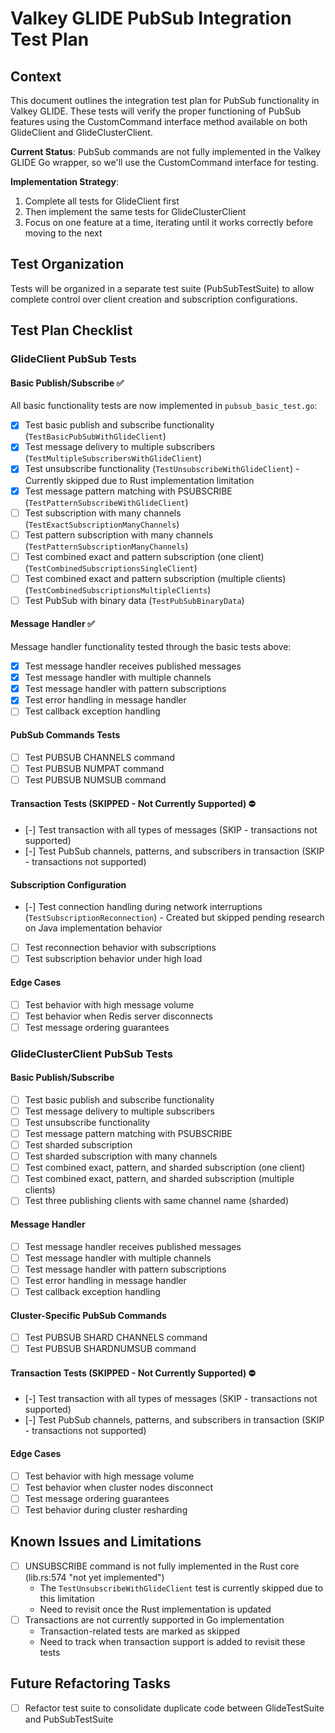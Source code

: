 # Valkey GLIDE PubSub Integration Test Plan

## Context 

This document outlines the integration test plan for PubSub functionality in Valkey GLIDE. These tests will verify the proper functioning of PubSub features using the CustomCommand interface method available on both GlideClient and GlideClusterClient.

**Current Status**: PubSub commands are not fully implemented in the Valkey GLIDE Go wrapper, so we'll use the CustomCommand interface for testing.

**Implementation Strategy**:

1. Complete all tests for GlideClient first
2. Then implement the same tests for GlideClusterClient
3. Focus on one feature at a time, iterating until it works correctly before moving to the next

## Test Organization

Tests will be organized in a separate test suite (PubSubTestSuite) to allow complete control over client creation and subscription configurations.

## Test Plan Checklist

### GlideClient PubSub Tests

#### Basic Publish/Subscribe ✅
All basic functionality tests are now implemented in `pubsub_basic_test.go`:
- [x] Test basic publish and subscribe functionality (`TestBasicPubSubWithGlideClient`)
- [x] Test message delivery to multiple subscribers (`TestMultipleSubscribersWithGlideClient`)
- [x] Test unsubscribe functionality (`TestUnsubscribeWithGlideClient`) - Currently skipped due to Rust implementation limitation
- [x] Test message pattern matching with PSUBSCRIBE (`TestPatternSubscribeWithGlideClient`)
- [ ] Test subscription with many channels (`TestExactSubscriptionManyChannels`)
- [ ] Test pattern subscription with many channels (`TestPatternSubscriptionManyChannels`)
- [ ] Test combined exact and pattern subscription (one client) (`TestCombinedSubscriptionsSingleClient`)
- [ ] Test combined exact and pattern subscription (multiple clients) (`TestCombinedSubscriptionsMultipleClients`)
- [ ] Test PubSub with binary data (`TestPubSubBinaryData`)

#### Message Handler ✅
Message handler functionality tested through the basic tests above:
- [x] Test message handler receives published messages
- [x] Test message handler with multiple channels 
- [x] Test message handler with pattern subscriptions
- [x] Test error handling in message handler
- [ ] Test callback exception handling

#### PubSub Commands Tests
- [ ] Test PUBSUB CHANNELS command
- [ ] Test PUBSUB NUMPAT command
- [ ] Test PUBSUB NUMSUB command

#### Transaction Tests (SKIPPED - Not Currently Supported) ⛔
- [-] Test transaction with all types of messages (SKIP - transactions not supported)
- [-] Test PubSub channels, patterns, and subscribers in transaction (SKIP - transactions not supported)

#### Subscription Configuration
- [-] Test connection handling during network interruptions (`TestSubscriptionReconnection`) - Created but skipped pending research on Java implementation behavior
- [ ] Test reconnection behavior with subscriptions
- [ ] Test subscription behavior under high load

#### Edge Cases
- [ ] Test behavior with high message volume
- [ ] Test behavior when Redis server disconnects
- [ ] Test message ordering guarantees

### GlideClusterClient PubSub Tests

#### Basic Publish/Subscribe
- [ ] Test basic publish and subscribe functionality 
- [ ] Test message delivery to multiple subscribers
- [ ] Test unsubscribe functionality
- [ ] Test message pattern matching with PSUBSCRIBE
- [ ] Test sharded subscription
- [ ] Test sharded subscription with many channels
- [ ] Test combined exact, pattern, and sharded subscription (one client)
- [ ] Test combined exact, pattern, and sharded subscription (multiple clients)
- [ ] Test three publishing clients with same channel name (sharded)

#### Message Handler
- [ ] Test message handler receives published messages
- [ ] Test message handler with multiple channels
- [ ] Test message handler with pattern subscriptions
- [ ] Test error handling in message handler
- [ ] Test callback exception handling

#### Cluster-Specific PubSub Commands
- [ ] Test PUBSUB SHARD CHANNELS command
- [ ] Test PUBSUB SHARDNUMSUB command

#### Transaction Tests (SKIPPED - Not Currently Supported) ⛔
- [-] Test transaction with all types of messages (SKIP - transactions not supported)
- [-] Test PubSub channels, patterns, and subscribers in transaction (SKIP - transactions not supported)

#### Edge Cases
- [ ] Test behavior with high message volume
- [ ] Test behavior when cluster nodes disconnect
- [ ] Test message ordering guarantees
- [ ] Test behavior during cluster resharding

## Known Issues and Limitations

- [ ] UNSUBSCRIBE command is not fully implemented in the Rust core (lib.rs:574 "not yet implemented")
  - The `TestUnsubscribeWithGlideClient` test is currently skipped due to this limitation
  - Need to revisit once the Rust implementation is updated
- [ ] Transactions are not currently supported in Go implementation
  - Transaction-related tests are marked as skipped
  - Need to track when transaction support is added to revisit these tests

## Future Refactoring Tasks

- [ ] Refactor test suite to consolidate duplicate code between GlideTestSuite and PubSubTestSuite
